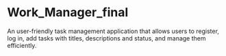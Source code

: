 # Work_Manager_final
An user-friendly task management application that allows users to register, log in, add tasks with titles, descriptions and status, and manage them efficiently.
